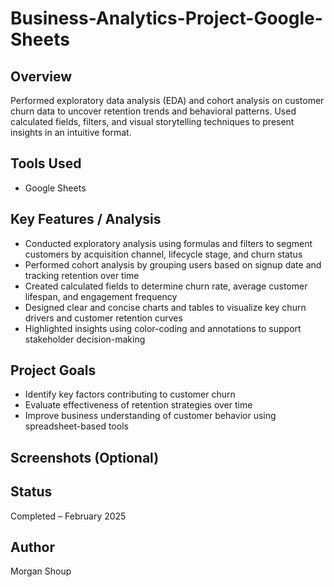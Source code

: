 # Business-Analytics-Project-Google-Sheets

## Overview  
Performed exploratory data analysis (EDA) and cohort analysis on customer churn data to uncover retention trends and behavioral patterns. Used calculated fields, filters, and visual storytelling techniques to present insights in an intuitive format.

## Tools Used  
- Google Sheets

## Key Features / Analysis  
- Conducted exploratory analysis using formulas and filters to segment customers by acquisition channel, lifecycle stage, and churn status  
- Performed cohort analysis by grouping users based on signup date and tracking retention over time  
- Created calculated fields to determine churn rate, average customer lifespan, and engagement frequency  
- Designed clear and concise charts and tables to visualize key churn drivers and customer retention curves  
- Highlighted insights using color-coding and annotations to support stakeholder decision-making  

## Project Goals  
- Identify key factors contributing to customer churn  
- Evaluate effectiveness of retention strategies over time  
- Improve business understanding of customer behavior using spreadsheet-based tools  

## Screenshots (Optional)  


## Status  
Completed – February 2025

## Author  
Morgan Shoup
